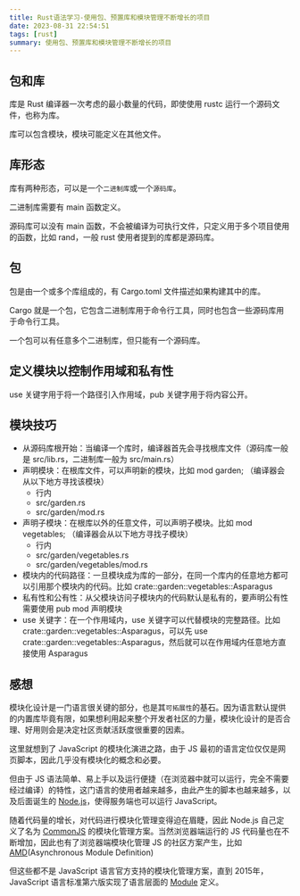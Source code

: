 ```yaml
---
title: Rust语法学习-使用包、预置库和模块管理不断增长的项目
date: 2023-08-31 22:54:51
tags: [rust]
summary: 使用包、预置库和模块管理不断增长的项目
---
```


## 包和库

库是 Rust 编译器一次考虑的最小数量的代码，即使使用 rustc 运行一个源码文件，也称为库。

库可以包含模块，模块可能定义在其他文件。

## 库形态

库有两种形态，可以是一个`二进制库`或一个`源码库`。

二进制库需要有 main 函数定义。

源码库可以没有 main 函数，不会被编译为可执行文件，只定义用于多个项目使用的函数，比如 rand，一般 rust 使用者提到的库都是源码库。

## 包

包是由一个或多个库组成的，有 Cargo.toml 文件描述如果构建其中的库。

Cargo 就是一个包，它包含二进制库用于命令行工具，同时也包含一些源码库用于命令行工具。

一个包可以有任意多个二进制库，但只能有一个源码库。

## 定义模块以控制作用域和私有性

use 关键字用于将一个路径引入作用域，pub 关键字用于将内容公开。

## 模块技巧

- 从源码库根开始：当编译一个库时，编译器首先会寻找根库文件（源码库一般是 src/lib.rs，二进制库一般为 src/main.rs）
- 声明模块：在根库文件，可以声明新的模块，比如 mod garden; （编译器会从以下地方寻找该模块）
  - 行内
  - src/garden.rs
  - src/garden/mod.rs
- 声明子模块：在根库以外的任意文件，可以声明子模块。比如 mod vegetables; （编译器会从以下地方寻找子模块）
  - 行内
  - src/garden/vegetables.rs
  - src/garden/vegetables/mod.rs
- 模块内的代码路径：一旦模块成为库的一部分，在同一个库内的任意地方都可以引用那个模块内的代码。比如 crate::garden::vegetables::Asparagus
- 私有性和公有性：从父模块访问子模块内的代码默认是私有的，要声明公有性需要使用 pub mod 声明模块
- use 关键字：在一个作用域内，use 关键字可以代替模块的完整路径。比如 crate::garden::vegetables::Asparagus，可以先 use crate::garden::vegetables::Asparagus，然后就可以在作用域内任意地方直接使用 Asparagus

## 感想

模块化设计是一门语言很关键的部分，也是其`可拓展性`的基石。因为语言默认提供的内置库毕竟有限，如果想利用起来整个开发者社区的力量，模块化设计的是否合理、好用则会是决定社区贡献活跃度很重要的因素。

这里就想到了 JavaScript 的模块化演进之路，由于 JS 最初的语言定位仅仅是网页脚本，因此几乎没有模块化的概念和必要。

但由于 JS 语法简单、易上手以及运行便捷（在浏览器中就可以运行，完全不需要经过编译）的特性，这门语言的使用者越来越多，由此产生的脚本也越来越多，以及后面诞生的 [Node.js](https://nodejs.org/en/about)，使得服务端也可以运行 JavaScript。

随着代码量的增长，对代码进行模块化管理变得迫在眉睫，因此 Node.js 自己定义了名为 [CommonJS](https://nodejs.org/docs/latest/api/modules.html#modules-commonjs-modules) 的模块化管理方案。当然浏览器端运行的 JS 代码量也在不断增加，因此也有了浏览器端模块化管理 JS 的社区方案产生，比如 [AMD](https://requirejs.org/docs/whyamd.html)(Asynchronous Module Definition)

但这些都不是 JavaScript 语言官方支持的模块化管理方案，直到 2015年，JavaScript 语言标准第六版实现了语言层面的 [Module](https://262.ecma-international.org/6.0/#sec-ecmascript-language-scripts-and-modules) 定义。
